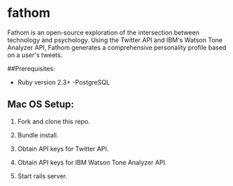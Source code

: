 # fathom

Fathom is an open-source exploration of the intersection between technology and psychology. Using the Twitter API and IBM's Watson Tone Analyzer API, Fathom generates a comprehensive personality profile based on a user's tweets.


##Prerequisites:
- Ruby version 2.3+
-PostgreSQL

## Mac OS Setup:
1. Fork and clone this repo.

2. Bundle install.

3. Obtain API keys for Twitter API.

4. Obtain API keys for IBM Watson Tone Analyzer API.

5. Start rails server.
